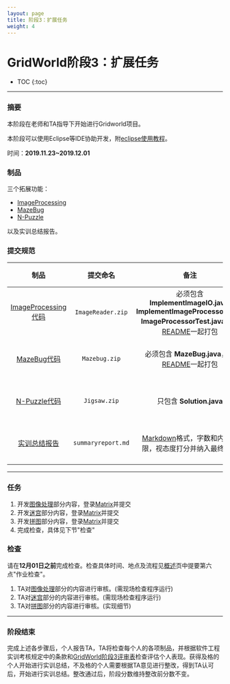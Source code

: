 ```yaml
---
layout: page
title: 阶段3：扩展任务
weight: 4
---
```


# GridWorld阶段3：扩展任务

* TOC
{:toc}


----------


### 摘要
本阶段在老师和TA指导下开始进行Gridworld项目。

本阶段可以使用Eclipse等IDE协助开发，附[eclipse使用教程](./resources/eclipse-tutorial-v1.pdf)。

时间：**2019.11.23~2019.12.01**


### 制品
三个拓展功能：
 - [ImageProcessing](./Stage3--ImageProcessing)
 - [MazeBug](./Stage3--MazeBug)
 - [N-Puzzle](./Stage3--NPuzzle)

以及实训总结报告。

### 提交规范

| 制品 | 提交命名 | 备注 | 提交时间 |
| :----: | :----: | :----: | :----: |
| [ImageProcessing代码](./Task--Code-ImageProcessing) | `ImageReader.zip` | 必须包含**ImplementImageIO.java**, **ImplementImageProcessor.java**, **ImageProcessorTest.java**，和[README](https://en.wikipedia.org/wiki/README)一起打包 | **12月01日23:30之前** |
| [MazeBug代码](./Task--Code-MazeBug) | `Mazebug.zip` | 必须包含 **MazeBug.java**，和[README](https://en.wikipedia.org/wiki/README)一起打包 | **12月01日23:30之前** |
| [N-Puzzle代码](./Task--Code-NPuzzle) | `Jigsaw.zip` | 只包含 **Solution.java** | **12月01日23:30之前** |
| [实训总结报告](./Task--Report-Summary) | `summaryreport.md` | [Markdown](https://en.wikipedia.org/wiki/Markdown)格式，字数和内容不限，视态度打分并纳入最终总评 | **12月10日23:30之前** |


----------


### 任务
 1. 开发[图像处理](./Stage3--ImageProcessing)部分内容，登录[Matrix](https://vmatrix.org.cn)并提交
 2. 开发[迷宫](./Stage3--MazeBug)部分内容，登录[Matrix](https://vmatrix.org.cn)并提交
 3. 开发[拼图](./Stage3--NPuzzle)部分内容，登录[Matrix](https://vmatrix.org.cn)并提交
 4. 完成检查，具体见下节"检查"

### 检查
请在**12月01日之前**完成检查。检查具体时间、地点及流程见[概述](./Home)页中提要第六点"作业检查"。
 1. TA对[图像处理](./Stage3--ImageProcessing)部分的内容进行审核。(需现场检查程序运行)
 2. TA对[迷宫](./Stage3--MazeBug)部分的内容进行审核。(需现场检查程序运行)
 3. TA对[拼图](./Stage3--NPuzzle)部分的内容进行审核。(实现细节)


----------


### 阶段结束
完成上述各步骤后，个人报告TA，TA将检查每个人的各项制品，并根据软件工程实训考核规定中的条款和[GridWorld阶段3评审表](./Stage3--ReviewForm)检查评估个人表现。获得及格的个人开始进行实训总结，不及格的个人需要根据TA意见进行整改，得到TA认可后，开始进行实训总结。整改通过后，阶段分数维持整改前分数不变。

